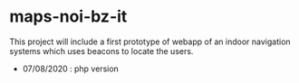 # maps-noi-bz-it
This project will include a first prototype of webapp of an indoor navigation systems which uses beacons to locate the users.


* 07/08/2020 : php version